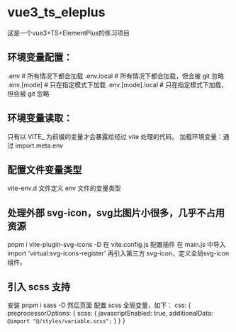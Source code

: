 # vue3_ts_eleplus
这是一个vue3+TS+ElementPlus的练习项目

## 环境变量配置：
.env                # 所有情况下都会加载
.env.local          # 所有情况下都会加载，但会被 git 忽略
.env.[mode]         # 只在指定模式下加载
.env.[mode].local   # 只在指定模式下加载，但会被 git 忽略

## 环境变量读取：
只有以 VITE_ 为前缀的变量才会暴露给经过 vite 处理的代码。
加载环境变量：通过 import.meta.env

## 配置文件变量类型
vite-env.d 文件定义 env 文件的变量类型

## 处理外部 svg-icon，svg比图片小很多，几乎不占用资源
pnpm i vite-plugin-svg-icons -D
在 vite.config.js 配置插件
在 main.js 中导入 import 'virtual:svg-icons-register'
再引入第三方 svg-icon，定义全局svg-icon组件。

## 引入 scss 支持
安装 pnpm i sass -D
然后页面 <style scoped lang="scss"></style>
配置 scss 全局变量，如下：
css: {
    preprocessorOptions: {
        scss: {
            javascriptEnabled: true,
            additionalData: `@import "@/styles/variable.scss";`
        }
    }
}